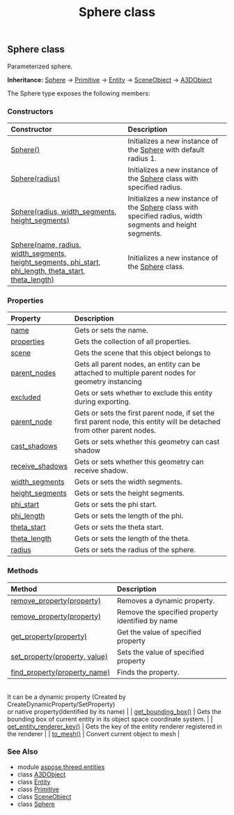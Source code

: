 ﻿---
title: Sphere class
second_title: Aspose.3D for Python via .NET API References
description: 
type: docs
weight: 340
url: /python-net/aspose.threed.entities/sphere/
is_root: false
---

## Sphere class

Parameterized sphere.



**Inheritance:** [Sphere](/3d/python-net/aspose.threed.entities/sphere) → 
[Primitive](/3d/python-net/aspose.threed.entities/primitive) → 
[Entity](/3d/python-net/aspose.threed/entity) → 
[SceneObject](/3d/python-net/aspose.threed/sceneobject) → 
[A3DObject](/3d/python-net/aspose.threed/a3dobject)



The Sphere type exposes the following members:

### Constructors
| Constructor | Description |
| :- | :- |
| [Sphere()](/3d/python-net/aspose.threed.entities/sphere/__init__/#) | Initializes a new instance of the [Sphere](/3d/python-net/aspose.threed.entities/sphere) with default radius 1. |
| [Sphere(radius)](/3d/python-net/aspose.threed.entities/sphere/__init__/#float) | Initializes a new instance of the [Sphere](/3d/python-net/aspose.threed.entities/sphere) class with specified radius. |
| [Sphere(radius, width_segments, height_segments)](/3d/python-net/aspose.threed.entities/sphere/__init__/#float-int-int) | Initializes a new instance of the [Sphere](/3d/python-net/aspose.threed.entities/sphere) class with specified radius, width segments and height segments. |
| [Sphere(name, radius, width_segments, height_segments, phi_start, phi_length, theta_start, theta_length)](/3d/python-net/aspose.threed.entities/sphere/__init__/#str-float-int-int-float-float-float-float) | Initializes a new instance of the [Sphere](/3d/python-net/aspose.threed.entities/sphere) class. |


### Properties
| Property | Description |
| :- | :- |
| [name](/3d/python-net/aspose.threed.entities/sphere/name) | Gets or sets the name. |
| [properties](/3d/python-net/aspose.threed.entities/sphere/properties) | Gets the collection of all properties. |
| [scene](/3d/python-net/aspose.threed.entities/sphere/scene) | Gets the scene that this object belongs to |
| [parent_nodes](/3d/python-net/aspose.threed.entities/sphere/parent_nodes) | Gets all parent nodes, an entity can be attached to multiple parent nodes for geometry instancing |
| [excluded](/3d/python-net/aspose.threed.entities/sphere/excluded) | Gets or sets whether to exclude this entity during exporting. |
| [parent_node](/3d/python-net/aspose.threed.entities/sphere/parent_node) | Gets or sets the first parent node, if set the first parent node, this entity will be detached from other parent nodes. |
| [cast_shadows](/3d/python-net/aspose.threed.entities/sphere/cast_shadows) | Gets or sets whether this geometry can cast shadow |
| [receive_shadows](/3d/python-net/aspose.threed.entities/sphere/receive_shadows) | Gets or sets whether this geometry can receive shadow. |
| [width_segments](/3d/python-net/aspose.threed.entities/sphere/width_segments) | Gets or sets the width segments. |
| [height_segments](/3d/python-net/aspose.threed.entities/sphere/height_segments) | Gets or sets the height segments. |
| [phi_start](/3d/python-net/aspose.threed.entities/sphere/phi_start) | Gets or sets the phi start. |
| [phi_length](/3d/python-net/aspose.threed.entities/sphere/phi_length) | Gets or sets the length of the phi. |
| [theta_start](/3d/python-net/aspose.threed.entities/sphere/theta_start) | Gets or sets the theta start. |
| [theta_length](/3d/python-net/aspose.threed.entities/sphere/theta_length) | Gets or sets the length of the theta. |
| [radius](/3d/python-net/aspose.threed.entities/sphere/radius) | Gets or sets the radius of the sphere. |


### Methods
| Method | Description |
| :- | :- |
| [remove_property(property)](/3d/python-net/aspose.threed.entities/sphere/remove_property/#Property) | Removes a dynamic property. |
| [remove_property(property)](/3d/python-net/aspose.threed.entities/sphere/remove_property/#str) | Remove the specified property identified by name |
| [get_property(property)](/3d/python-net/aspose.threed.entities/sphere/get_property/#str) | Get the value of specified property |
| [set_property(property, value)](/3d/python-net/aspose.threed.entities/sphere/set_property/#str-any) | Sets the value of specified property |
| [find_property(property_name)](/3d/python-net/aspose.threed.entities/sphere/find_property/#str) | Finds the property.<br/>It can be a dynamic property (Created by CreateDynamicProperty/SetProperty) <br/>or native property(Identified by its name) |
| [get_bounding_box()](/3d/python-net/aspose.threed.entities/sphere/get_bounding_box/#) | Gets the bounding box of current entity in its object space coordinate system. |
| [get_entity_renderer_key()](/3d/python-net/aspose.threed.entities/sphere/get_entity_renderer_key/#) | Gets the key of the entity renderer registered in the renderer |
| [to_mesh()](/3d/python-net/aspose.threed.entities/sphere/to_mesh/#) | Convert current object to mesh |



### See Also
* module [aspose.threed.entities](..)
* class [A3DObject](/3d/python-net/aspose.threed/a3dobject)
* class [Entity](/3d/python-net/aspose.threed/entity)
* class [Primitive](/3d/python-net/aspose.threed.entities/primitive)
* class [SceneObject](/3d/python-net/aspose.threed/sceneobject)
* class [Sphere](/3d/python-net/aspose.threed.entities/sphere)
